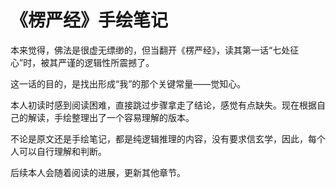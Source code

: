 # 《楞严经》手绘笔记
本来觉得，佛法是很虚无缥缈的，但当翻开《楞严经》，读其第一话“七处征心”时，被其严谨的逻辑性所震撼了。

这一话的目的，是找出形成“我”的那个关键常量——觉知心。

本人初读时感到阅读困难，直接跳过步骤拿走了结论，感觉有点缺失。现在根据自己的解读，手绘整理出了一个容易理解的版本。

不论是原文还是手绘笔记，都是纯逻辑推理的内容，没有要求信玄学，因此，每个人可以自行理解和判断。

后续本人会随着阅读的进展，更新其他章节。


